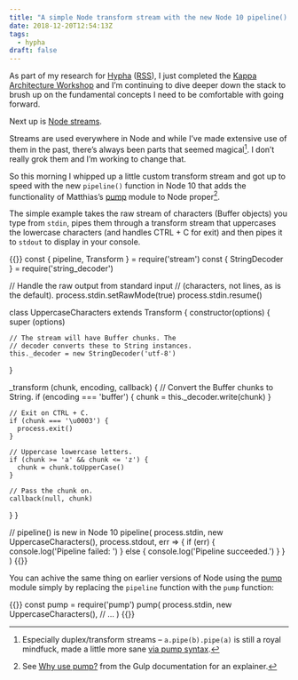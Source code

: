 ```yaml
---
title: "A simple Node transform stream with the new Node 10 pipeline() function"
date: 2018-12-20T12:54:13Z
tags:
  - hypha
draft: false
---
```


As part of my research for [Hypha](/2018/12/07/baby-steps/) ([RSS](/tags/hypha/index.xml)), I just completed the [Kappa Architecture Workshop](/2018/12/15/kappa-architecture-workshop/) and I’m continuing to dive deeper down the stack to brush up on the fundamental concepts I need to be comfortable with going forward.

Next up is [Node streams](https://nodejs.org/dist/latest-v10.x/docs/api/stream.html#stream_stream).

Streams are used everywhere in Node and while I’ve made extensive use of them in the past, there’s always been parts that seemed magical[^1]. I don’t really grok them and I’m working to change that.

So this morning I whipped up a little custom transform stream and got up to speed with the new `pipeline()` function in Node 10 that adds the functionality of Matthias’s [pump](https://github.com/mafintosh/pump) module to Node proper[^2].

The simple example takes the raw stream of characters (Buffer objects) you type from `stdin`, pipes them through a transform stream that uppercases the lowercase characters (and handles CTRL + C for exit) and then pipes it to `stdout` to display in your console.

{{<highlight js>}}
const { pipeline, Transform } = require('stream')
const { StringDecoder } = require('string_decoder')

// Handle the raw output from standard input
// (characters, not lines, as is the default).
process.stdin.setRawMode(true)
process.stdin.resume()

class UppercaseCharacters extends Transform {
  constructor(options) {
    super (options)

    // The stream will have Buffer chunks. The
    // decoder converts these to String instances.
    this._decoder = new StringDecoder('utf-8')
  }

  _transform (chunk, encoding, callback) {
    // Convert the Buffer chunks to String.
    if (encoding === 'buffer') {
      chunk = this._decoder.write(chunk)
    }

    // Exit on CTRL + C.
    if (chunk === '\u0003') {
      process.exit()
    }

    // Uppercase lowercase letters.
    if (chunk >= 'a' && chunk <= 'z') {
      chunk = chunk.toUpperCase()
    }

    // Pass the chunk on.
    callback(null, chunk)
  }
}

// pipeline() is new in Node 10
pipeline(
  process.stdin,
  new UppercaseCharacters(),
  process.stdout,
  err => {
    if (err) {
      console.log('Pipeline failed: ')
    } else {
      console.log('Pipeline succeeded.')
    }
  }
)
{{</highlight>}}

You can achive the same thing on earlier versions of Node using the [pump](https://github.com/mafintosh/pump) module simply by replacing the `pipeline` function with the `pump` function:

{{<highlight js>}}
const pump = require('pump')
pump(
  process.stdin,
  new UppercaseCharacters(),
  // …
)
{{</highlight>}}

[^1]: Especially duplex/transform streams – `a.pipe(b).pipe(a)` is still a royal mindfuck, made a little more sane [via pump syntax](https://source.ind.ie/aral/kappa-chat/blob/master/index.js#L103).

[^2]: See [Why use pump?](https://gulpjs.org/why-use-pump/) from the Gulp documentation for an explainer.
